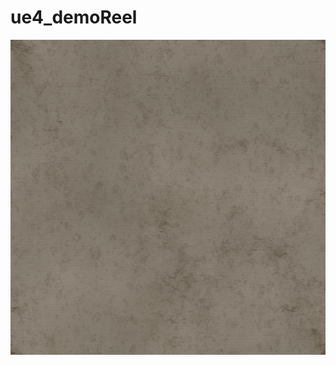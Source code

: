 # ue4_demoReel

![alt_text](https://raw.githubusercontent.com/rachit491/rachit491.github.io/master/cg2-assets/images/ceil.jpg)